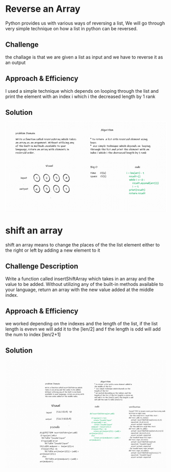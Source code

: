 
# Reverse an Array
Python provides us with various ways of reversing a list, We will go through very  simple  technique on how a list in python can be reversed.
## Challenge
the challage is that we are given a list as input and we have to reverse it as an output 
## Approach & Efficiency
I used a simple technique which depends on  looping through the list and print the element with an index i which i the decreased length by 1 rank 
## Solution
<!-- Embedded whiteboard image -->
![Embedded whiteboard image](assets/array-reverse.png)

# shift an array 
shift an array means to change the places of the the list element either to the right or left by adding a new element to it 

## Challenge Description
Write a function called insertShiftArray which takes in an array and the value to be added. Without utilizing any of the built-in methods available to your language, return an array with the new value added at the middle index.

## Approach & Efficiency
we worked depending on the indexes and the length of the list, if the list length is evevn we will add it to the [len/2] and f the length is odd will add the num to index [len/2+1]

## Solution
![Embedded whiteboard image](assets/array_shift.png)
